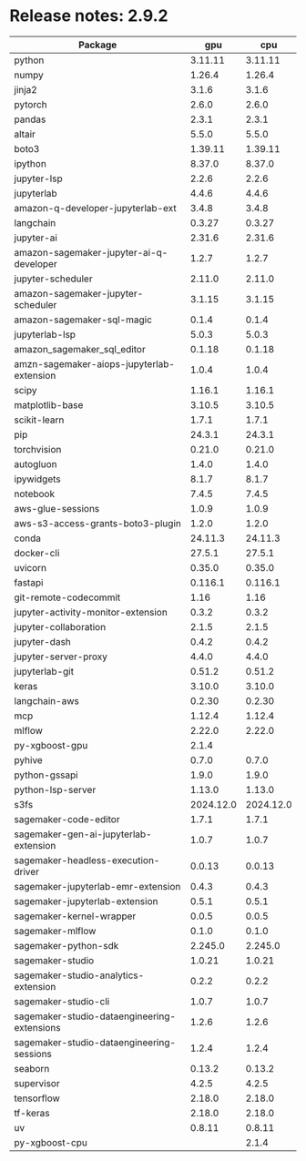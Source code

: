 # Release notes: 2.9.2

Package | gpu| cpu
---|---|---
python|3.11.11|3.11.11
numpy|1.26.4|1.26.4
jinja2|3.1.6|3.1.6
pytorch|2.6.0|2.6.0
pandas|2.3.1|2.3.1
altair|5.5.0|5.5.0
boto3|1.39.11|1.39.11
ipython|8.37.0|8.37.0
jupyter-lsp|2.2.6|2.2.6
jupyterlab|4.4.6|4.4.6
amazon-q-developer-jupyterlab-ext|3.4.8|3.4.8
langchain|0.3.27|0.3.27
jupyter-ai|2.31.6|2.31.6
amazon-sagemaker-jupyter-ai-q-developer|1.2.7|1.2.7
jupyter-scheduler|2.11.0|2.11.0
amazon-sagemaker-jupyter-scheduler|3.1.15|3.1.15
amazon-sagemaker-sql-magic|0.1.4|0.1.4
jupyterlab-lsp|5.0.3|5.0.3
amazon_sagemaker_sql_editor|0.1.18|0.1.18
amzn-sagemaker-aiops-jupyterlab-extension|1.0.4|1.0.4
scipy|1.16.1|1.16.1
matplotlib-base|3.10.5|3.10.5
scikit-learn|1.7.1|1.7.1
pip|24.3.1|24.3.1
torchvision|0.21.0|0.21.0
autogluon|1.4.0|1.4.0
ipywidgets|8.1.7|8.1.7
notebook|7.4.5|7.4.5
aws-glue-sessions|1.0.9|1.0.9
aws-s3-access-grants-boto3-plugin|1.2.0|1.2.0
conda|24.11.3|24.11.3
docker-cli|27.5.1|27.5.1
uvicorn|0.35.0|0.35.0
fastapi|0.116.1|0.116.1
git-remote-codecommit|1.16|1.16
jupyter-activity-monitor-extension|0.3.2|0.3.2
jupyter-collaboration|2.1.5|2.1.5
jupyter-dash|0.4.2|0.4.2
jupyter-server-proxy|4.4.0|4.4.0
jupyterlab-git|0.51.2|0.51.2
keras|3.10.0|3.10.0
langchain-aws|0.2.30|0.2.30
mcp|1.12.4|1.12.4
mlflow|2.22.0|2.22.0
py-xgboost-gpu|2.1.4| 
pyhive|0.7.0|0.7.0
python-gssapi|1.9.0|1.9.0
python-lsp-server|1.13.0|1.13.0
s3fs|2024.12.0|2024.12.0
sagemaker-code-editor|1.7.1|1.7.1
sagemaker-gen-ai-jupyterlab-extension|1.0.7|1.0.7
sagemaker-headless-execution-driver|0.0.13|0.0.13
sagemaker-jupyterlab-emr-extension|0.4.3|0.4.3
sagemaker-jupyterlab-extension|0.5.1|0.5.1
sagemaker-kernel-wrapper|0.0.5|0.0.5
sagemaker-mlflow|0.1.0|0.1.0
sagemaker-python-sdk|2.245.0|2.245.0
sagemaker-studio|1.0.21|1.0.21
sagemaker-studio-analytics-extension|0.2.2|0.2.2
sagemaker-studio-cli|1.0.7|1.0.7
sagemaker-studio-dataengineering-extensions|1.2.6|1.2.6
sagemaker-studio-dataengineering-sessions|1.2.4|1.2.4
seaborn|0.13.2|0.13.2
supervisor|4.2.5|4.2.5
tensorflow|2.18.0|2.18.0
tf-keras|2.18.0|2.18.0
uv|0.8.11|0.8.11
py-xgboost-cpu| |2.1.4
